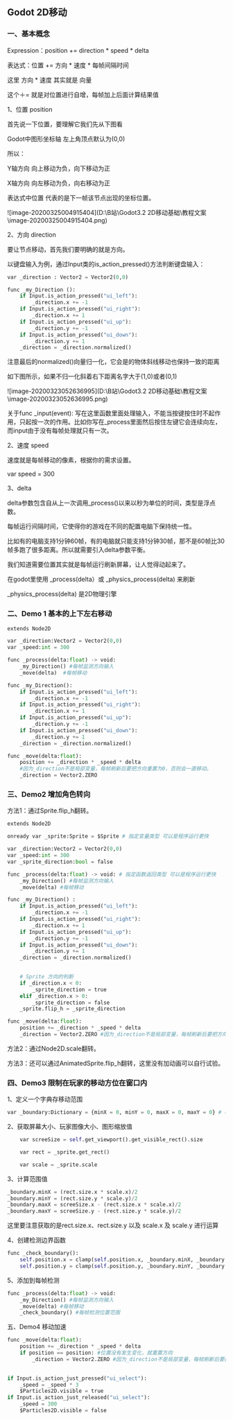 ## Godot 2D移动

### 一、基本概念

Expression：position += direction * speed * delta

表达式：位置 += 方向 * 速度 * 每帧间隔时间

这里 方向 * 速度 其实就是 向量

这个＋= 就是对位置进行自增，每帧加上后面计算结果值

1、位置 position

首先说一下位置，要理解它我们先从下图看

Godot中图形坐标轴 左上角顶点默认为(0,0)

所以：

Y轴方向 向上移动为负，向下移动为正

X轴方向 向左移动为负，向右移动为正

表达式中位置 代表的是下一帧该节点出现的坐标位置。

![image-20200325004915404](D:\B站\Godot3.2 2D移动基础\教程文案\image-20200325004915404.png)

2、方向 direction

要让节点移动，首先我们要明确的就是方向。

以键盘输入为例，通过Input类的is_action_pressed()方法判断键盘输入：

```python
var _direction : Vector2 = Vector2(0,0)

func _my_Direction ():
	if Input.is_action_pressed("ui_left"):
		_direction.x += -1
	if Input.is_action_pressed("ui_right"):
		_direction.x += 1
	if Input.is_action_pressed("ui_up"):
		_direction.y += -1
	if Input.is_action_pressed("ui_down"):
		_direction.y += 1
	_direction = _direction.normalized()
```

注意最后的normalized()向量归一化，它会是的物体斜线移动也保持一致的距离

如下图所示，如果不归一化斜着右下距离名字大于(1,0)或者(0,1)

![image-20200323052636995](D:\B站\Godot3.2 2D移动基础\教程文案\image-20200323052636995.png)

关于func _input(event): 写在这里函数里面处理输入，不能当按键按住时不起作用，只起按一次的作用。比如你写在_process里面然后按住左键它会连续向左，而input由于没有每帧处理就只有一次。

2、速度 speed 

速度就是每帧移动的像素，根据你的需求设置。

var speed = 300

3、delta

delta参数包含自从上一次调用_process()以来以秒为单位的时间，类型是浮点数。

每帧运行间隔时间，它使得你的游戏在不同的配置电脑下保持统一性。

比如有的电脑支持1分钟60帧，有的电脑就只能支持1分钟30帧，那不是60帧比30帧多跑了很多距离。所以就需要引入delta参数平衡。

我们知道需要位置其实就是每帧运行刷新屏幕，让人觉得动起来了。

在godot里使用 _process(delta）或 _physics_process(delta) 来刷新

_physics_process(delta) 是2D物理引擎

### 二、Demo 1 基本的上下左右移动

```python
extends Node2D

var _direction:Vector2 = Vector2(0,0) 
var _speed:int = 300

func _process(delta:float) -> void:
	_my_Direction() #每帧监测方向输入
	_move(delta)  #每帧移动

func _my_Direction():
	if Input.is_action_pressed("ui_left"):
		_direction.x += -1
	if Input.is_action_pressed("ui_right"):
		_direction.x += 1
	if Input.is_action_pressed("ui_up"):
		_direction.y += -1
	if Input.is_action_pressed("ui_down"):
		_direction.y += 1
	_direction = _direction.normalized()

func _move(delta:float):
	position += _direction * _speed * delta
    #因为_direction不是局部变量，每帧刷新后要把方向重置为0，否则会一直移动。
	_direction = Vector2.ZERO

```

### 三、Demo2 增加角色转向

方法1：通过Sprite.flip_h翻转。

```python
extends Node2D

onready var _sprite:Sprite = $Sprite # 指定变量类型 可以是程序运行更快

var _direction:Vector2 = Vector2(0,0) 
var _speed:int = 300
var _sprite_direction:bool = false

func _process(delta:float) -> void: # 指定函数返回类型 可以是程序运行更快
	_my_Direction() #每帧监测方向输入
	_move(delta) #每帧移动

func _my_Direction() :
	if Input.is_action_pressed("ui_left"):
		_direction.x += -1
	if Input.is_action_pressed("ui_right"):
		_direction.x += 1
	if Input.is_action_pressed("ui_up"):
		_direction.y += -1
	if Input.is_action_pressed("ui_down"):
		_direction.y += 1
	_direction = _direction.normalized()
	

	# Sprite 方向的判断
	if _direction.x < 0:
		_sprite_direction = true
	elif _direction.x > 0:
		_sprite_direction = false
	_sprite.flip_h = _sprite_direction

func _move(delta:float):
	position += _direction * _speed * delta
	_direction = Vector2.ZERO #因为_direction不是局部变量，每帧刷新后要把方向重置为0，否则会一直移动。
```

方法2：通过Node2D.scale翻转。

方法3：还可以通过AnimatedSprite.flip_h翻转，这里没有加动画可以自行试验。

### 四、Demo3 限制在玩家的移动方位在窗口内

1、定义一个字典存移动范围

```python
var _boundary:Dictionary = {minX = 0, minY = 0, maxX = 0, maxY = 0} # 移动范围
```

2、获取屏幕大小、玩家图像大小、图形缩放值

```python
	var screeSize = self.get_viewport().get_visible_rect().size

	var rect = _sprite.get_rect()

	var scale = _sprite.scale
```

3、计算范围值

```python
_boundary.minX = (rect.size.x * scale.x)/2
_boundary.minY = (rect.size.y * scale.y)/2
_boundary.maxX = screeSize.x - (rect.size.x * scale.x)/2
_boundary.maxY = screeSize.y - (rect.size.y * scale.y)/2
```
这里要注意获取的是rect.size.x、rect.size.y 以及 scale.x 及 scale.y 进行运算 

4、创建检测边界函数

```python
func _check_boundary():
	self.position.x = clamp(self.position.x, _boundary.minX, _boundary.maxX)
	self.position.y = clamp(self.position.y, _boundary.minY, _boundary.maxY)
```

5、添加到每帧检测

```python
func _process(delta:float) -> void: 
	_my_Direction() #每帧监测方向输入
	_move(delta) #每帧移动
	_check_boundary() #每帧检测位置范围
```

五、Demo4 移动加速

```Python
func _move(delta:float):
	position += _direction * _speed * delta
	if position == position: #位置没有发生变化，就重置方向
		_direction = Vector2.ZERO #因为_direction不是局部变量，每帧刷新后要把方向重置为0，否则会一直移动。
		

if Input.is_action_just_pressed("ui_select"):
	_speed = _speed * 3
	$Particles2D.visible = true
if Input.is_action_just_released("ui_select"):
	_speed = 300
	$Particles2D.visible = false
```

